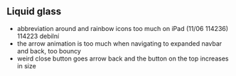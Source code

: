 ## Liquid glass

*  abbreviation around and rainbow icons too much on iPad (11/06 114236) 114223 debilní
*  the arrow animation is too much when navigating to expanded navbar and back, too bouncy
*  weird close button goes arrow back and the button on the top increases in size
